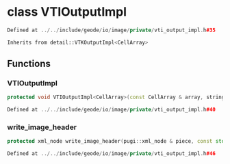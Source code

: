 # class VTIOutputImpl

```cpp
Defined at ../../include/geode/io/image/private/vti_output_impl.h#35
```

```cpp
Inherits from detail::VTKOutputImpl<CellArray>
```



## Functions

### VTIOutputImpl

```cpp
protected void VTIOutputImpl<CellArray>(const CellArray & array, string_view filename)
```

```cpp
Defined at ../../include/geode/io/image/private/vti_output_impl.h#40
```

### write_image_header

```cpp
protected xml_node write_image_header(pugi::xml_node & piece, const std::array<index_t, dimension> & extent)
```

```cpp
Defined at ../../include/geode/io/image/private/vti_output_impl.h#46
```



